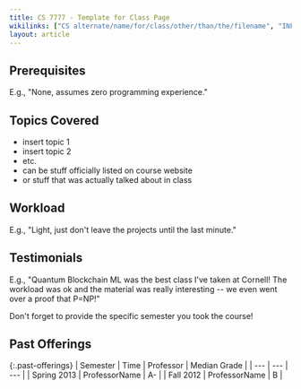 ```yaml
---
title: CS 7777 - Template for Class Page
wikilinks: ["CS alternate/name/for/class/other/than/the/filename", "INFO 7777", "INFO/CS 7777"]
layout: article
---
```


## Prerequisites

E.g., "None, assumes zero programming experience."

## Topics Covered

- insert topic 1
- insert topic 2
- etc.
- can be stuff officially listed on course website
- or stuff that was actually talked about in class

## Workload

E.g., "Light, just don't leave the projects until the last minute."

## Testimonials

E.g., "Quantum Blockchain ML was the best class I've taken at Cornell! The workload was ok and the material was really interesting -- we even went over a proof that P=NP!"

Don't forget to provide the specific semester you took the course!

## Past Offerings

{:.past-offerings}
| Semester | Time | Professor | Median Grade |
| --- | --- | --- |
| Spring 2013 | ProfessorName | A- |
| Fall 2012 | ProfessorName | B |
